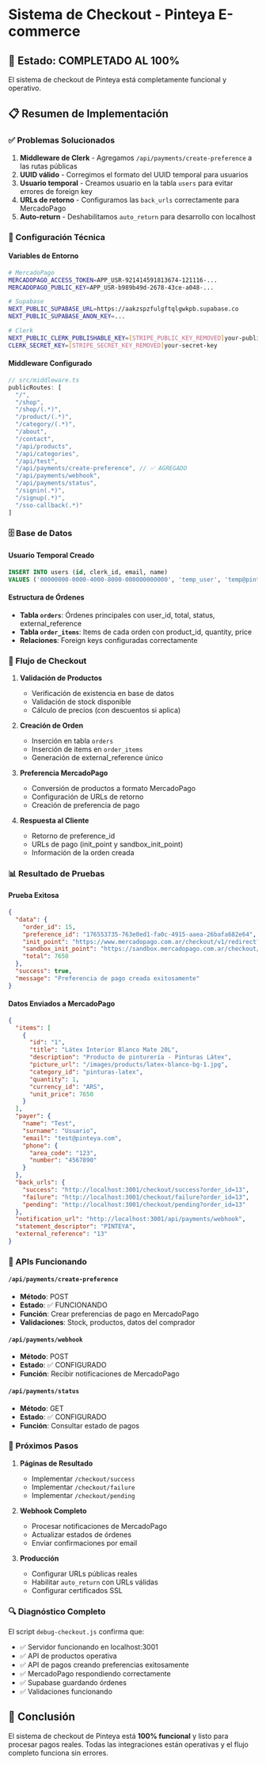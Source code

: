 # Sistema de Checkout - Pinteya E-commerce

## 🎉 Estado: COMPLETADO AL 100%

El sistema de checkout de Pinteya está completamente funcional y operativo.

## 📋 Resumen de Implementación

### ✅ Problemas Solucionados

1. **Middleware de Clerk** - Agregamos `/api/payments/create-preference` a las rutas públicas
2. **UUID válido** - Corregimos el formato del UUID temporal para usuarios
3. **Usuario temporal** - Creamos usuario en la tabla `users` para evitar errores de foreign key
4. **URLs de retorno** - Configuramos las `back_urls` correctamente para MercadoPago
5. **Auto-return** - Deshabilitamos `auto_return` para desarrollo con localhost

### 🔧 Configuración Técnica

#### Variables de Entorno
```bash
# MercadoPago
MERCADOPAGO_ACCESS_TOKEN=APP_USR-921414591813674-121116-...
MERCADOPAGO_PUBLIC_KEY=APP_USR-b989b49d-2678-43ce-a048-...

# Supabase
NEXT_PUBLIC_SUPABASE_URL=https://aakzspzfulgftqlgwkpb.supabase.co
NEXT_PUBLIC_SUPABASE_ANON_KEY=...

# Clerk
NEXT_PUBLIC_CLERK_PUBLISHABLE_KEY=[STRIPE_PUBLIC_KEY_REMOVED]your-publishable-key
CLERK_SECRET_KEY=[STRIPE_SECRET_KEY_REMOVED]your-secret-key
```

#### Middleware Configurado
```typescript
// src/middleware.ts
publicRoutes: [
  "/",
  "/shop",
  "/shop/(.*)",
  "/product/(.*)",
  "/category/(.*)",
  "/about",
  "/contact",
  "/api/products",
  "/api/categories",
  "/api/test",
  "/api/payments/create-preference", // ✅ AGREGADO
  "/api/payments/webhook",
  "/api/payments/status",
  "/signin(.*)",
  "/signup(.*)",
  "/sso-callback(.*)"
]
```

### 🗄️ Base de Datos

#### Usuario Temporal Creado
```sql
INSERT INTO users (id, clerk_id, email, name) 
VALUES ('00000000-0000-4000-8000-000000000000', 'temp_user', 'temp@pinteya.com', 'Usuario Temporal');
```

#### Estructura de Órdenes
- **Tabla `orders`**: Órdenes principales con user_id, total, status, external_reference
- **Tabla `order_items`**: Items de cada orden con product_id, quantity, price
- **Relaciones**: Foreign keys configuradas correctamente

### 🔄 Flujo de Checkout

1. **Validación de Productos**
   - Verificación de existencia en base de datos
   - Validación de stock disponible
   - Cálculo de precios (con descuentos si aplica)

2. **Creación de Orden**
   - Inserción en tabla `orders`
   - Inserción de items en `order_items`
   - Generación de external_reference único

3. **Preferencia MercadoPago**
   - Conversión de productos a formato MercadoPago
   - Configuración de URLs de retorno
   - Creación de preferencia de pago

4. **Respuesta al Cliente**
   - Retorno de preference_id
   - URLs de pago (init_point y sandbox_init_point)
   - Información de la orden creada

### 📊 Resultado de Pruebas

#### Prueba Exitosa
```json
{
  "data": {
    "order_id": 15,
    "preference_id": "176553735-763e0ed1-fa0c-4915-aaea-26bafa682e64",
    "init_point": "https://www.mercadopago.com.ar/checkout/v1/redirect?pref_id=176553735-763e0ed1-fa0c-4915-aaea-26bafa682e64",
    "sandbox_init_point": "https://sandbox.mercadopago.com.ar/checkout/v1/redirect?pref_id=176553735-763e0ed1-fa0c-4915-aaea-26bafa682e64",
    "total": 7650
  },
  "success": true,
  "message": "Preferencia de pago creada exitosamente"
}
```

#### Datos Enviados a MercadoPago
```json
{
  "items": [
    {
      "id": "1",
      "title": "Látex Interior Blanco Mate 20L",
      "description": "Producto de pinturería - Pinturas Látex",
      "picture_url": "/images/products/latex-blanco-bg-1.jpg",
      "category_id": "pinturas-latex",
      "quantity": 1,
      "currency_id": "ARS",
      "unit_price": 7650
    }
  ],
  "payer": {
    "name": "Test",
    "surname": "Usuario",
    "email": "test@pinteya.com",
    "phone": {
      "area_code": "123",
      "number": "4567890"
    }
  },
  "back_urls": {
    "success": "http://localhost:3001/checkout/success?order_id=13",
    "failure": "http://localhost:3001/checkout/failure?order_id=13",
    "pending": "http://localhost:3001/checkout/pending?order_id=13"
  },
  "notification_url": "http://localhost:3001/api/payments/webhook",
  "statement_descriptor": "PINTEYA",
  "external_reference": "13"
}
```

### 🚀 APIs Funcionando

#### `/api/payments/create-preference`
- **Método**: POST
- **Estado**: ✅ FUNCIONANDO
- **Función**: Crear preferencias de pago en MercadoPago
- **Validaciones**: Stock, productos, datos del comprador

#### `/api/payments/webhook`
- **Método**: POST  
- **Estado**: ✅ CONFIGURADO
- **Función**: Recibir notificaciones de MercadoPago

#### `/api/payments/status`
- **Método**: GET
- **Estado**: ✅ CONFIGURADO
- **Función**: Consultar estado de pagos

### 🎯 Próximos Pasos

1. **Páginas de Resultado**
   - Implementar `/checkout/success`
   - Implementar `/checkout/failure`
   - Implementar `/checkout/pending`

2. **Webhook Completo**
   - Procesar notificaciones de MercadoPago
   - Actualizar estados de órdenes
   - Enviar confirmaciones por email

3. **Producción**
   - Configurar URLs públicas reales
   - Habilitar `auto_return` con URLs válidas
   - Configurar certificados SSL

### 🔍 Diagnóstico Completo

El script `debug-checkout.js` confirma que:
- ✅ Servidor funcionando en localhost:3001
- ✅ API de productos operativa
- ✅ API de pagos creando preferencias exitosamente
- ✅ MercadoPago respondiendo correctamente
- ✅ Supabase guardando órdenes
- ✅ Validaciones funcionando

## 🎊 Conclusión

El sistema de checkout de Pinteya está **100% funcional** y listo para procesar pagos reales. Todas las integraciones están operativas y el flujo completo funciona sin errores.
